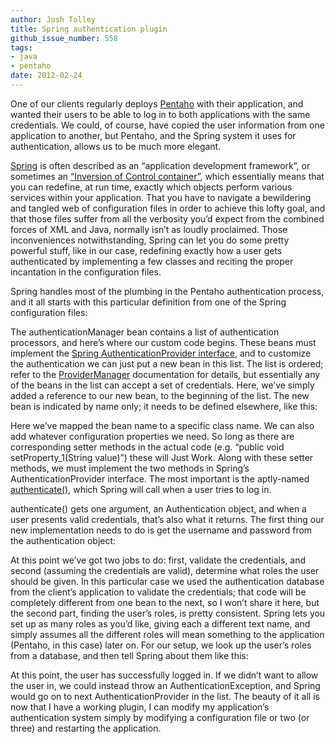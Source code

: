 ```yaml
---
author: Josh Tolley
title: Spring authentication plugin
github_issue_number: 558
tags:
- java
- pentaho
date: 2012-02-24
---
```


One of our clients regularly deploys [Pentaho](http://www.pentaho.com/) with their application, and wanted their users to be able to log in to both applications with the same credentials. We could, of course, have copied the user information from one application to another, but Pentaho, and the Spring system it uses for authentication, allows us to be much more elegant.

[Spring](http://www.springsource.org/) is often described as an “application development framework”, or sometimes an [“Inversion of Control container”](http://en.wikipedia.org/wiki/Spring_Framework), which essentially means that you can redefine, at run time, exactly which objects perform various services within your application. That you have to navigate a bewildering and tangled web of configuration files in order to achieve this lofty goal, and that those files suffer from all the verbosity you’d expect from the combined forces of XML and Java, normally isn’t as loudly proclaimed. Those inconveniences notwithstanding, Spring can let you do some pretty powerful stuff, like in our case, redefining exactly how a user gets authenticated by implementing a few classes and reciting the proper incantation in the configuration files.

Spring handles most of the plumbing in the Pentaho authentication process, and it all starts with this particular definition from one of the Spring configuration files:

<script src="https://gist.github.com/1902255.js"> </script>

The authenticationManager bean contains a list of authentication processors, and here’s where our custom code begins. These beans must implement the [Spring AuthenticationProvider interface](http://static.springsource.org/spring-security/site/docs/3.1.x/apidocs/org/springframework/security/authentication/AuthenticationProvider.html), and to customize the authentication we can just put a new bean in this list. The list is ordered; refer to the [ProviderManager](http://static.springsource.org/spring-security/site/docs/3.1.x/apidocs/org/springframework/security/authentication/ProviderManager.html) documentation for details, but essentially any of the beans in the list can accept a set of credentials. Here, we’ve simply added a reference to our new bean, to the beginning of the list. The new bean is indicated by name only; it needs to be defined elsewhere, like this:

<script src="https://gist.github.com/1902423.js"> </script>

Here we’ve mapped the bean name to a specific class name. We can also add whatever configuration properties we need. So long as there are corresponding setter methods in the actual code (e.g. “public void setProperty_1(String value)”) these will Just Work. Along with these setter methods, we must implement the two methods in Spring’s AuthenticationProvider interface. The most important is the aptly-named [authenticate()](http://static.springsource.org/spring-security/site/docs/3.1.x/apidocs/org/springframework/security/authentication/AuthenticationProvider.html#authenticate(org.springframework.security.core.Authentication)), which Spring will call when a user tries to log in.

authenticate() gets one argument, an Authentication object, and when a user presents valid credentials, that’s also what it returns. The first thing our new implementation needs to do is get the username and password from the authentication object:

<script src="https://gist.github.com/1902398.js"> </script>

At this point we’ve got two jobs to do: first, validate the credentials, and second (assuming the credentials are valid), determine what roles the user should be given. In this particular case we used the authentication database from the client’s application to validate the credentials; that code will be completely different from one bean to the next, so I won’t share it here, but the second part, finding the user’s roles, is pretty consistent. Spring lets you set up as many roles as you’d like, giving each a different text name, and simply assumes all the different roles will mean something to the application (Pentaho, in this case) later on. For our setup, we look up the user’s roles from a database, and then tell Spring about them like this:

<script src="https://gist.github.com/1902541.js"> </script>

At this point, the user has successfully logged in. If we didn’t want to allow the user in, we could instead throw an AuthenticationException, and Spring would go on to next AuthenticationProvider in the list. The beauty of it all is now that I have a working plugin, I can modify my application’s authentication system simply by modifying a configuration file or two (or three) and restarting the application.
